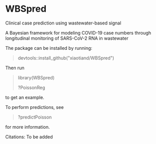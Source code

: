 # WBSpred
Clinical case prediction using wastewater-based signal

A Bayesian framework for modeling COVID-19 case numbers through longitudinal monitoring of SARS-CoV-2 RNA in wastewater

The package can be installed by running:

> devtools::install_github("xiaotiand/WBSpred")

Then run 

> library(WBSpred)
> 
> ?PoissonReg

to get an example.

To perform predictions, see

> ?predictPoisson

for more information.


Citations: To be added
